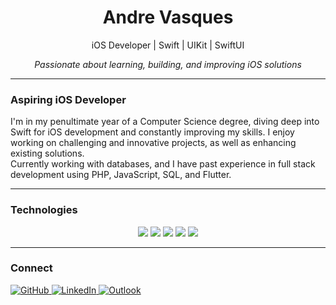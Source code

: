 <div align="center">
  <h1>Andre Vasques</h1>
  <p>iOS Developer | Swift | UIKit | SwiftUI</p>
  <p><i>Passionate about learning, building, and improving iOS solutions</i></p>
</div>

---

### Aspiring iOS Developer

I'm in my penultimate year of a Computer Science degree, diving deep into Swift for iOS development and constantly improving my skills. I enjoy working on challenging and innovative projects, as well as enhancing existing solutions.  
Currently working with databases, and I have past experience in full stack development using PHP, JavaScript, SQL, and Flutter.

---

### Technologies

<div align="center">
  <img src="https://img.shields.io/badge/Swift-%23FA7343.svg?style=for-the-badge&logo=swift&logoColor=white"/>
  <img src="https://img.shields.io/badge/UIKit-%23000000.svg?style=for-the-badge&logo=apple&logoColor=white"/>
  <img src="https://img.shields.io/badge/SwiftUI-%23007AFF.svg?style=for-the-badge&logo=swift&logoColor=white"/>
  <img src="https://img.shields.io/badge/Database-%23007ACC.svg?style=for-the-badge&logo=mysql&logoColor=white"/>
  <img src="https://img.shields.io/badge/Git-%23F05033.svg?style=for-the-badge&logo=git&logoColor=white"/>
</div>

---

### Connect

<div>
  <a href="https://github.com/vasquesandre" target="_blank">
    <img src="https://img.shields.io/badge/GitHub-%2312100E.svg?style=for-the-badge&logo=github&logoColor=white" alt="GitHub"/>
  </a>
  <a href="https://www.linkedin.com/in/andre-vasques/" target="_blank">
    <img src="https://img.shields.io/badge/LinkedIn-%230077B5.svg?style=for-the-badge&logo=linkedin&logoColor=white" alt="LinkedIn"/>
  </a>
  <a href="mailto:andrevasques@outlook.com.br">
    <img src="https://img.shields.io/badge/Outlook-0072C6?style=for-the-badge&logo=microsoft-outlook&logoColor=white" alt="Outlook"/>
  </a>
</div>
